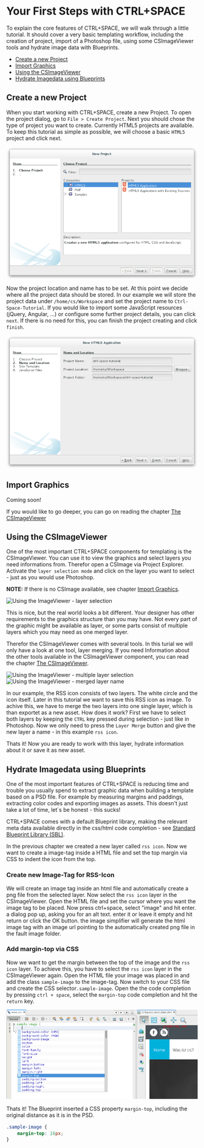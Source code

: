 # Your First Steps with CTRL+SPACE

To explain the core features of CTRL+SPACE, we will walk through a little tutorial. It should cover a very basic
templating workflow, including the creation of project, import of a Photoshop file, using some CSImageViewer tools and hydrate
image data with Blueprints.

* [Create a new Project](#Create_a_new_Project)
* [Import Graphics](#Import_Graphics)
* [Using the CSImageViewer](#Using_the_CSImageViewer)
* [Hydrate Imagedata using Blueprints](#Hydrate_Imagedata_using_Blueprints)

## Create a new Project

When you start working with CTRL+SPACE, create a new Project. To open the
project dialog, go to `File > Create Project`. Next you should chose the type of project you want to create. Currently 
HTML5 projects are available. To keep this tutorial as simple as possible, we will choose a basic `HTML5` project
and click next.

![Create a new Project CTRL+SPACE - chose type of project](/images/first_steps_create_project.png)

Now the project location and name has to be set. At this point we decide where all the project data should be stored. 
In our example we will store the project data under `/home/cs/Workspace` and set the project name to `Ctrl-Space-Tutorial`.
If you would like to import some JavaScript resources (jQuery, Angular, ...) or configure some further project details, 
you can click `next`. If there is no need for this, you can finish the project creating and click `finish`.

![Create a new Project CTRL+SPACE - chose project path](/images/first_steps_create_project_path.png)

## Import Graphics

Coming soon!

If you would like to go deeper, you can go on reading the chapter [The CSImageViewer](/en/user/CSImage_viewer_tools.md)

## Using the CSImageViewer

One of the most important CTRL+SPACE components for templating is the CSImageViewer. You can use it to view the graphics
and select layers you need informations from. Therefor open a CSImage via Project Explorer. Activate the
`layer selection mode` and click on the layer you want to select - just as you would use Photoshop.
 
**NOTE:** If there is no CSImage available, see chapter [Import Graphics](#Import_Graphics).

![Using the ImageViewer - layer selection](/images/first_steps_CSImage_viewer_layer_selection.png)

This is nice, but the real world looks a bit different. Your designer has other requirements to the graphics structure than
you may have. Not every part of the graphic might be available as layer, or some parts consist of multiple layers which you 
may need as one merged layer.

Therefor the CSImageViewer comes with several tools. In this turial we will only have a look at one tool, layer
merging. If you need Information about the other tools available in the CSImageViewer component, you can read the chapter
[The CSImageViewer](/en/user/CSImage_viewer_tools.md).

![Using the ImageViewer - multiple layer selection](/images/first_steps_CSImage_viewer_merge_selection.png)
![Using the ImageViewer - merged layer name](/images/first_steps_CSImage_viewer_merge_layer_name.png)

In our example, the RSS icon consists of two layers. The white circle and the icon itself. Later in this tutorial we want to 
save this RSS icon as image. To achive this, we have to merge the two layers into one single layer, which is than exportet as
a new asset. How does it work? First we have to select both layers by keeping the `CTRL` key pressed during selection - just like in Photoshop. Now we only need 
to press the `Layer Merge` button and give the new layer a name - in this example `rss icon`.

Thats it! Now you are ready to work with this layer, hydrate information about it or save it as new asset. 

## Hydrate Imagedata using Blueprints ##

One of the most important features of CTRL+SPACE is reducing time and trouble you usually spend to
extract graphic data when building a template based on a PSD file. For example by measuring margins and paddings, extracting color codes and exporting images as assets.
This doesn't just take a lot of time, let`s be honest - this sucks!

CTRL+SPACE comes with a default Blueprint library, making the relevant meta data available directly in the css/html code completion - see
[Standard Blueprint Library (SBL)](/en/user/standard_blueprint_library.md).

In the previous chapter we created a new layer called `rss icon`. Now we want to create a image-tag inside a 
HTML file and set the top margin via CSS to indent the icon from the top.

### Create new Image-Tag for RSS-Icon ###

We will create an image tag inside an html file and automatically create a png file from the selected layer.
Now select the `rss icon` layer in the CSImageViewer.
Open the HTML file and set the cursor where you want the image tag to be placed.
Now press ctrl+space, select "image" and hit enter. a dialog pop up, asking you for an alt text. enter it or leave it empty and hit return or click the OK button.
the image simplifier will generate the html image tag with an image url pointing to the automatically created png file in the fault image folder.

### Add margin-top via CSS ###

Now we want to get the margin between the top of the image and the `rss icon` layer.
To achieve this, you have to select the `rss icon` layer in the CSImageViewer again. Open the HTML file your image was placed in and add the
class `sample-image` to the image-tag. Now switch to your CSS file and create the CSS selector`.sample-image`. Open the the code completion
by pressing `ctrl + space`, select the `margin-top` code completion and hit the `return` key.

![Hydrate Imagedata with Blueprints - Add margin-top via CSS](/images/first_steps_blueprint_add_margin.png)

Thats it! The Blueprint inserted a CSS property `margin-top`, including the original distance as it is in the PSD.

```css
.sample-image {
    margin-top: 16px;
}

```